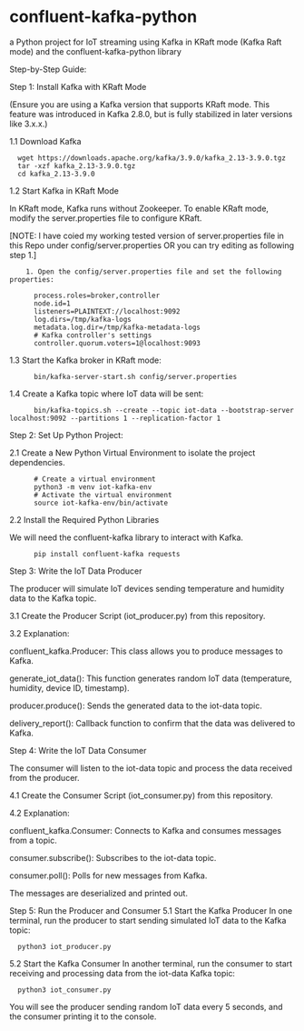 # confluent-kafka-python
a Python project for IoT streaming using Kafka in KRaft mode (Kafka Raft mode) and the confluent-kafka-python library

Step-by-Step Guide:

Step 1: Install Kafka with KRaft Mode

  (Ensure you are using a Kafka version that supports KRaft mode. This feature was introduced in Kafka 2.8.0, but is fully stabilized in later versions like 3.x.x.)
  
  1.1 Download Kafka
  
      wget https://downloads.apache.org/kafka/3.9.0/kafka_2.13-3.9.0.tgz
      tar -xzf kafka_2.13-3.9.0.tgz
      cd kafka_2.13-3.9.0
  1.2 Start Kafka in KRaft Mode
  
  In KRaft mode, Kafka runs without Zookeeper. To enable KRaft mode, modify the server.properties file to configure KRaft.
    
  [NOTE: I have coied my working tested version of server.properties file in this Repo under config/server.properties OR you can try editing as following step 1.]
  
        1. Open the config/server.properties file and set the following properties:
        
          process.roles=broker,controller
          node.id=1
          listeners=PLAINTEXT://localhost:9092
          log.dirs=/tmp/kafka-logs
          metadata.log.dir=/tmp/kafka-metadata-logs
          # Kafka controller's settings
          controller.quorum.voters=1@localhost:9093
  1.3  Start the Kafka broker in KRaft mode:
  
          bin/kafka-server-start.sh config/server.properties 
  
  1.4  Create a Kafka topic where IoT data will be sent:
  
          bin/kafka-topics.sh --create --topic iot-data --bootstrap-server localhost:9092 --partitions 1 --replication-factor 1

Step 2: Set Up Python Project:

  2.1 Create a New Python Virtual Environment to isolate the project dependencies.
  
          # Create a virtual environment
          python3 -m venv iot-kafka-env
          # Activate the virtual environment
          source iot-kafka-env/bin/activate
  2.2 Install the Required Python Libraries
  
  We will need the confluent-kafka library to interact with Kafka.
      
          pip install confluent-kafka requests

Step 3: Write the IoT Data Producer

  The producer will simulate IoT devices sending temperature and humidity data to the Kafka topic.
  
  3.1 Create the Producer Script (iot_producer.py) from this repository.
  
  3.2 Explanation:
  
   confluent_kafka.Producer: This class allows you to produce messages to Kafka.
   
   generate_iot_data(): This function generates random IoT data (temperature, humidity, device ID, timestamp).
   
   producer.produce(): Sends the generated data to the iot-data topic.
   
   delivery_report(): Callback function to confirm that the data was delivered to Kafka.

Step 4: Write the IoT Data Consumer

  The consumer will listen to the iot-data topic and process the data received from the producer.
  
  4.1 Create the Consumer Script (iot_consumer.py) from this repository.
  
  4.2 Explanation:
  
  confluent_kafka.Consumer: Connects to Kafka and consumes messages from a topic.
  
  consumer.subscribe(): Subscribes to the iot-data topic.
  
  consumer.poll(): Polls for new messages from Kafka.
  
  The messages are deserialized and printed out.

Step 5: Run the Producer and Consumer
  5.1 Start the Kafka Producer
    In one terminal, run the producer to start sending simulated IoT data to the Kafka topic:
    
      python3 iot_producer.py
  5.2 Start the Kafka Consumer
    In another terminal, run the consumer to start receiving and processing data from the iot-data Kafka topic:
    
      python3 iot_consumer.py


You will see the producer sending random IoT data every 5 seconds, and the consumer printing it to the console.
    

